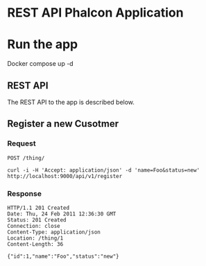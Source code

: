 # REST API Phalcon Application
 

# Run the app
 Docker compose up -d 
 
## REST API
The REST API to the app is described below.
 
## Register a new Cusotmer

### Request

`POST /thing/`

    curl -i -H 'Accept: application/json' -d 'name=Foo&status=new' http://localhost:9000/api/v1/register

### Response

    HTTP/1.1 201 Created
    Date: Thu, 24 Feb 2011 12:36:30 GMT
    Status: 201 Created
    Connection: close
    Content-Type: application/json
    Location: /thing/1
    Content-Length: 36

    {"id":1,"name":"Foo","status":"new"}

 



